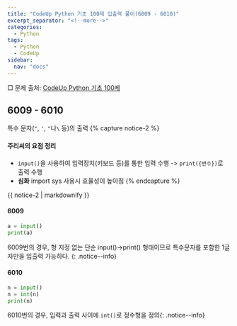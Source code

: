 ```yaml
---
title: "CodeUp Python 기초 100제 입출력 풀이(6009 - 6010)"
excerpt_separator: "<!--more-->"
categories:
  - Python
tags:
  - Python
  - CodeUp
sidebar:
  nav: "docs"
---
```

□ 문제 출처: [CodeUp Python 기초 100제](https://codeup.kr/problemsetsol.php?psid=33)

## 6009 - 6010
특수 문자(`"`, `'`, `"`나`\` 등)의 출력
{% capture notice-2 %}
#### 주리씨의 요점 정리
* `input()`을 사용하여 입력장치(키보드 등)를 통한 입력 수행 -> `print({변수})`로 출력 수행
* **심화** import sys 사용시 효율성이 높아짐
{% endcapture %}

<div class="notice">
  {{ notice-2 | markdownify }}
</div>

#### 6009
```python
a = input()
print(a)
```
6009번의 경우, 형 지정 없는 단순 input()->print() 형태이므로 특수문자를 포함한 1글자만을 입출력 가능하다. {: .notice--info}

#### 6010
```python
n = input()
n = int(n)
print(n)
```
6010번의 경우, 입력과 출력 사이에 `int()`로 정수형을 정의{: .notice--info}